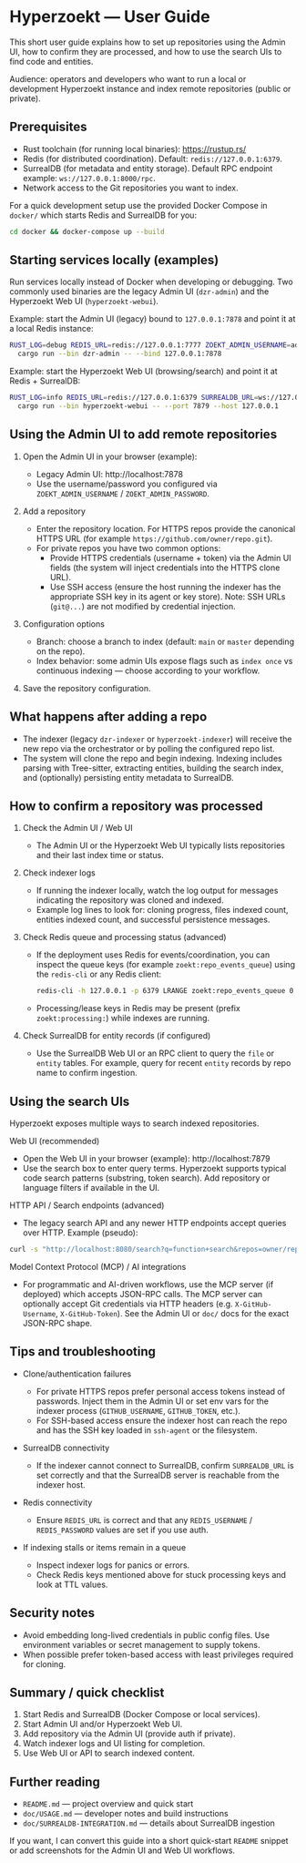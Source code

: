 # Hyperzoekt — User Guide

This short user guide explains how to set up repositories using the Admin UI, how to confirm they are processed, and how to use the search UIs to find code and entities.

Audience: operators and developers who want to run a local or development Hyperzoekt instance and index remote repositories (public or private).

Prerequisites
-------------
- Rust toolchain (for running local binaries): https://rustup.rs/
- Redis (for distributed coordination). Default: `redis://127.0.0.1:6379`.
- SurrealDB (for metadata and entity storage). Default RPC endpoint example: `ws://127.0.0.1:8000/rpc`.
- Network access to the Git repositories you want to index.

For a quick development setup use the provided Docker Compose in `docker/` which starts Redis and SurrealDB for you:

```bash
cd docker && docker-compose up --build
```

Starting services locally (examples)
-----------------------------------
Run services locally instead of Docker when developing or debugging. Two commonly used binaries are the legacy Admin UI (`dzr-admin`) and the Hyperzoekt Web UI (`hyperzoekt-webui`).

Example: start the Admin UI (legacy) bound to `127.0.0.1:7878` and point it at a local Redis instance:

```bash
RUST_LOG=debug REDIS_URL=redis://127.0.0.1:7777 ZOEKT_ADMIN_USERNAME=admin ZOEKT_ADMIN_PASSWORD=password \
  cargo run --bin dzr-admin -- --bind 127.0.0.1:7878
```

Example: start the Hyperzoekt Web UI (browsing/search) and point it at Redis + SurrealDB:

```bash
RUST_LOG=info REDIS_URL=redis://127.0.0.1:6379 SURREALDB_URL=ws://127.0.0.1:8000/rpc \
  cargo run --bin hyperzoekt-webui -- --port 7879 --host 127.0.0.1
```

Using the Admin UI to add remote repositories
--------------------------------------------
1. Open the Admin UI in your browser (example):

   - Legacy Admin UI: http://localhost:7878
   - Use the username/password you configured via `ZOEKT_ADMIN_USERNAME` / `ZOEKT_ADMIN_PASSWORD`.

2. Add a repository

   - Enter the repository location. For HTTPS repos provide the canonical HTTPS URL (for example `https://github.com/owner/repo.git`).
   - For private repos you have two common options:
     - Provide HTTPS credentials (username + token) via the Admin UI fields (the system will inject credentials into the HTTPS clone URL).
     - Use SSH access (ensure the host running the indexer has the appropriate SSH key in its agent or key store). Note: SSH URLs (`git@...`) are not modified by credential injection.

3. Configuration options

   - Branch: choose a branch to index (default: `main` or `master` depending on the repo).
   - Index behavior: some admin UIs expose flags such as `index once` vs continuous indexing — choose according to your workflow.

4. Save the repository configuration.

What happens after adding a repo
-------------------------------
- The indexer (legacy `dzr-indexer` or `hyperzoekt-indexer`) will receive the new repo via the orchestrator or by polling the configured repo list.
- The system will clone the repo and begin indexing. Indexing includes parsing with Tree-sitter, extracting entities, building the search index, and (optionally) persisting entity metadata to SurrealDB.

How to confirm a repository was processed
-----------------------------------------
1. Check the Admin UI / Web UI

   - The Admin UI or the Hyperzoekt Web UI typically lists repositories and their last index time or status.

2. Check indexer logs

   - If running the indexer locally, watch the log output for messages indicating the repository was cloned and indexed.
   - Example log lines to look for: cloning progress, files indexed count, entities indexed count, and successful persistence messages.

3. Check Redis queue and processing status (advanced)

   - If the deployment uses Redis for events/coordination, you can inspect the queue keys (for example `zoekt:repo_events_queue`) using the `redis-cli` or any Redis client:

     ```bash
     redis-cli -h 127.0.0.1 -p 6379 LRANGE zoekt:repo_events_queue 0 -1
     ```

   - Processing/lease keys in Redis may be present (prefix `zoekt:processing:`) while indexes are running.

4. Check SurrealDB for entity records (if configured)

   - Use the SurrealDB Web UI or an RPC client to query the `file` or `entity` tables. For example, query for recent `entity` records by repo name to confirm ingestion.

Using the search UIs
--------------------
Hyperzoekt exposes multiple ways to search indexed repositories.

Web UI (recommended)

- Open the Web UI in your browser (example): http://localhost:7879
- Use the search box to enter query terms. Hyperzoekt supports typical code search patterns (substring, token search). Add repository or language filters if available in the UI.

HTTP API / Search endpoints (advanced)

- The legacy search API and any newer HTTP endpoints accept queries over HTTP. Example (pseudo):

```bash
curl -s "http://localhost:8080/search?q=function+search&repos=owner/repo" | jq
```

Model Context Protocol (MCP) / AI integrations

- For programmatic and AI-driven workflows, use the MCP server (if deployed) which accepts JSON-RPC calls. The MCP server can optionally accept Git credentials via HTTP headers (e.g. `X-GitHub-Username`, `X-GitHub-Token`). See the Admin UI or `doc/` docs for the exact JSON-RPC shape.

Tips and troubleshooting
------------------------
- Clone/authentication failures
  - For private HTTPS repos prefer personal access tokens instead of passwords. Inject them in the Admin UI or set env vars for the indexer process (`GITHUB_USERNAME`, `GITHUB_TOKEN`, etc.).
  - For SSH-based access ensure the indexer host can reach the repo and has the SSH key loaded in `ssh-agent` or the filesystem.

- SurrealDB connectivity
  - If the indexer cannot connect to SurrealDB, confirm `SURREALDB_URL` is set correctly and that the SurrealDB server is reachable from the indexer host.

- Redis connectivity
  - Ensure `REDIS_URL` is correct and that any `REDIS_USERNAME` / `REDIS_PASSWORD` values are set if you use auth.

- If indexing stalls or items remain in a queue
  - Inspect indexer logs for panics or errors.
  - Check Redis keys mentioned above for stuck processing keys and look at TTL values.

Security notes
--------------
- Avoid embedding long-lived credentials in public config files. Use environment variables or secret management to supply tokens.
- When possible prefer token-based access with least privileges required for cloning.

Summary / quick checklist
-------------------------
1. Start Redis and SurrealDB (Docker Compose or local services).
2. Start Admin UI and/or Hyperzoekt Web UI.
3. Add repository via the Admin UI (provide auth if private).
4. Watch indexer logs and UI listing for completion.
5. Use Web UI or API to search indexed content.

Further reading
---------------
- `README.md` — project overview and quick start
- `doc/USAGE.md` — developer notes and build instructions
- `doc/SURREALDB-INTEGRATION.md` — details about SurrealDB ingestion

If you want, I can convert this guide into a short quick-start `README` snippet or add screenshots for the Admin UI and Web UI workflows.
